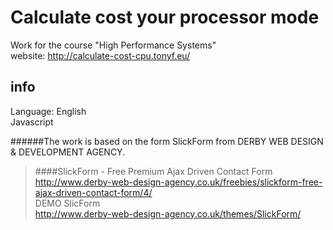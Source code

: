Calculate cost your processor mode
==================================

Work for the course "High Performance Systems"<br/>
website: http://calculate-cost-cpu.tonyf.eu/

info
----
Language: English<br/>
Javascript<br/>


######The work is based on the form SlickForm from DERBY WEB DESIGN & DEVELOPMENT AGENCY.
>####SlickForm - Free Premium Ajax Driven Contact Form <br/>
http://www.derby-web-design-agency.co.uk/freebies/slickform-free-ajax-driven-contact-form/4/ <br/>
DEMO SlicForm <br/>
http://www.derby-web-design-agency.co.uk/themes/SlickForm/
